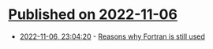 # [Published on 2022-11-06](index.md)

* [2022-11-06, 23:04:20](https://news.ycombinator.com/item?id=33498501) - [Reasons why Fortran is still used](https://www.matecdev.com/posts/why-fortran-still-used.html)

